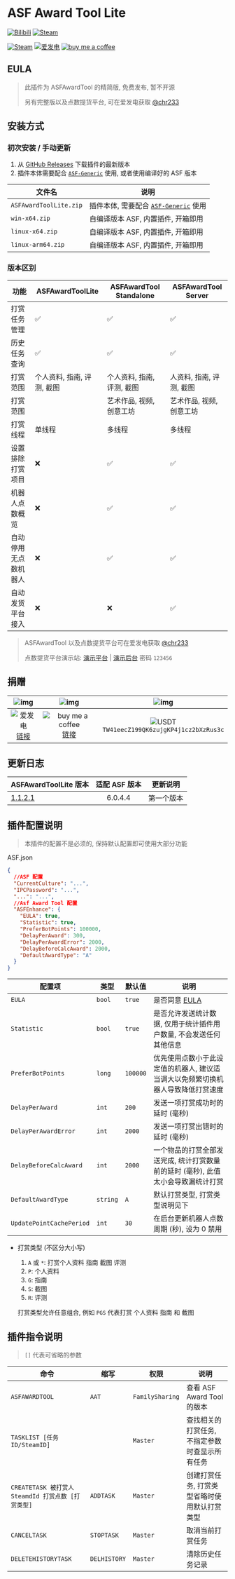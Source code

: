 # ASF Award Tool Lite

[![Bilibili](https://img.shields.io/badge/bilibili-Chr__-00A2D8.svg?logo=bilibili)](https://space.bilibili.com/5805394)
[![Steam](https://img.shields.io/badge/steam-Chr__-1B2838.svg?logo=steam)](https://steamcommunity.com/id/Chr_)

[![Steam](https://img.shields.io/badge/steam-donate-1B2838.svg?logo=steam)](https://steamcommunity.com/tradeoffer/new/?partner=221260487&token=xgqMgL-i)
[![爱发电][afdian_img]][afdian_link]
[![buy me a coffee][bmac_img]][bmac_link]

## EULA

> 此插件为 ASFAwardTool 的精简版, 免费发布, 暂不开源
>
> 另有完整版以及点数提货平台, 可在爱发电获取 [@chr233][afdian_link]

## 安装方式

### 初次安装 / 手动更新

1. 从 [GitHub Releases](https://github.com/chr233/ASFAwardToolLite/releases) 下载插件的最新版本
2. 插件本体需要配合 [`ASF-Generic`][asf] 使用, 或者使用编译好的 ASF 版本

| 文件名                 | 说明                                         |
| ---------------------- | -------------------------------------------- |
| `ASFAwardToolLite.zip` | 插件本体, 需要配合 [`ASF-Generic`][asf] 使用 |
| `win-x64.zip`          | 自编译版本 ASF, 内置插件, 开箱即用           |
| `linux-x64.zip`        | 自编译版本 ASF, 内置插件, 开箱即用           |
| `linux-arm64.zip`      | 自编译版本 ASF, 内置插件, 开箱即用           |

[asf]: https://github.com/JustArchiNET/ArchiSteamFarm/releases/latest

### 版本区别

| 功能                 | ASFAwardToolLite           | ASFAwardTool Standalone    | ASFAwardTool Server      |
| -------------------- | -------------------------- | -------------------------- | ------------------------ |
| 打赏任务管理         | ✅                         | ✅                         | ✅                       |
| 历史任务查询         | ✅                         | ✅                         | ✅                       |
| 打赏范围             | 个人资料, 指南, 评测, 截图 | 个人资料, 指南, 评测, 截图 | 人资料, 指南, 评测, 截图 |
| 打赏范围             |                            | 艺术作品, 视频, 创意工坊   | 艺术作品, 视频, 创意工坊 |
| 打赏线程             | 单线程                     | 多线程                     | 多线程                   |
| 设置排除打赏项目     | ❌                         | ✅                         | ✅                       |
| 机器人点数概览       | ❌                         | ✅                         | ✅                       |
| 自动停用无点数机器人 | ❌                         | ✅                         | ✅                       |
| 自动发货平台接入     | ❌                         | ❌                         | ✅                       |

> ASFAwardTool 以及点数提货平台可在爱发电获取 [@chr233][afdian_link]
>
> 点数提货平台演示站: [演示平台](https://demo.1vmp.com) | [演示后台](https://demo.1vmp.com/admin) 密码 `123456`

## 捐赠

|               ![img][afdian_qr]                |                   ![img][bmac_qr]                   |                       ![img][usdt_qr]                       |
| :--------------------------------------------: | :-------------------------------------------------: | :---------------------------------------------------------: |
| ![爱发电][afdian_img] <br> [链接][afdian_link] | ![buy me a coffee][bmac_img] <br> [链接][bmac_link] | ![USDT][usdt_img] <br> `TW41eecZ199QK6zujgKP4j1cz2bXzRus3c` |

[afdian_qr]: https://raw.chrxw.com/chr233/master/afadian_qr.png
[afdian_img]: https://img.shields.io/badge/爱发电-@chr__-ea4aaa.svg?logo=github-sponsors
[afdian_link]: https://afdian.com/@chr233
[bmac_qr]: https://raw.chrxw.com/chr233/master/bmc_qr.png
[bmac_img]: https://img.shields.io/badge/buy%20me%20a%20coffee-@chr233-yellow?logo=buymeacoffee
[bmac_link]: https://www.buymeacoffee.com/chr233
[usdt_qr]: https://raw.chrxw.com/chr233/master/usdt_qr.png
[usdt_img]: https://img.shields.io/badge/USDT-TRC20-2354e6.svg?logo=bitcoin

## 更新日志

| ASFAwardToolLite 版本                                                      | 适配 ASF 版本 | 更新说明   |
| -------------------------------------------------------------------------- | :-----------: | ---------- |
| [1.1.2.1](https://github.com/chr233/ASFAwardToolLite/releases/tag/1.1.2.1) |    6.0.4.4    | 第一个版本 |

## 插件配置说明

> 本插件的配置不是必须的, 保持默认配置即可使用大部分功能

ASF.json

```json
{
  //ASF 配置
  "CurrentCulture": "...",
  "IPCPassword": "...",
  "...": "...",
  //Asf Award Tool 配置
  "ASFEnhance": {
    "EULA": true,
    "Statistic": true,
    "PreferBotPoints": 100000,
    "DelayPerAward": 300,
    "DelayPerAwardError": 2000,
    "DelayBeforeCalcAward": 2000,
    "DefaultAwardType": "A"
  }
}
```

| 配置项                   | 类型     | 默认值   | 说明                                                                              |
| ------------------------ | -------- | -------- | --------------------------------------------------------------------------------- |
| `EULA`                   | `bool`   | `true`   | 是否同意 [EULA](#eula)                                                            |
| `Statistic`              | `bool`   | `true`   | 是否允许发送统计数据, 仅用于统计插件用户数量, 不会发送任何其他信息                |
| `PreferBotPoints`        | `long`   | `100000` | 优先使用点数小于此设定值的机器人, 建议适当调大以免频繁切换机器人导致降低打赏速度  |
| `DelayPerAward`          | `int`    | `200`    | 发送一项打赏成功时的延时 (毫秒)                                                   |
| `DelayPerAwardError`     | `int`    | `2000`   | 发送一项打赏出错时的延时 (毫秒)                                                   |
| `DelayBeforeCalcAward`   | `int`    | `2000`   | 一个物品的打赏全部发送完成, 统计打赏数量前的延时 (毫秒), 此值太小会导致漏统计打赏 |
| `DefaultAwardType`       | `string` | `A`      | 默认打赏类型, 打赏类型说明见下                                                    |
| `UpdatePointCachePeriod` | `int`    | `30`     | 在后台更新机器人点数周期 (秒), 设为 0 禁用                                        |

- 打赏类型 (不区分大小写)

  1. `A` 或 `*`: 打赏个人资料 指南 截图 评测
  2. `P`: 个人资料
  3. `G`: 指南
  4. `S`: 截图
  5. `R`: 评测

  打赏类型允许任意组合, 例如 `PGS` 代表打赏 个人资料 指南 和 截图

## 插件指令说明

> `[]` 代表可省略的参数

| 命令                                              | 缩写         | 权限            | 说明                                           |
| ------------------------------------------------- | ------------ | --------------- | ---------------------------------------------- |
| `ASFAWARDTOOL`                                    | `AAT`        | `FamilySharing` | 查看 ASF Award Tool 的版本                     |
| `TASKLIST [任务ID/SteamID]`                       |              | `Master`        | 查找相关的打赏任务, 不指定参数时查显示所有任务 |
| `CREATETASK 被打赏人SteamdId 打赏点数 [打赏类型]` | `ADDTASK`    | `Master`        | 创建打赏任务, 打赏类型省略时使用默认打赏类型   |
| `CANCELTASK`                                      | `STOPTASK`   | `Master`        | 取消当前打赏任务                               |
| `DELETEHISTORYTASK`                               | `DELHISTORY` | `Master`        | 清除历史任务记录                               |
